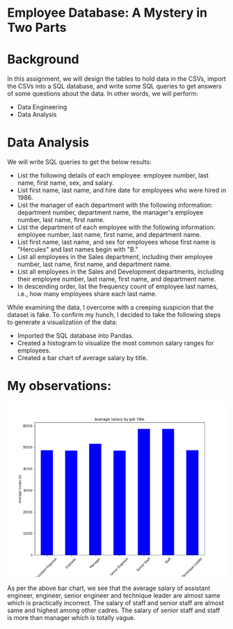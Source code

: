 # Employee Database: A Mystery in Two Parts

# Background

In this assignment, we will design the tables to hold data in the CSVs, import the CSVs into a SQL database, and write some SQL queries to get answers of some questions about the data. In other words, we will perform:

* Data Engineering
* Data Analysis

# Data Analysis

We will write SQL queries to get the below results:

* List the following details of each employee: employee number, last name, first name, sex, and salary.
* List first name, last name, and hire date for employees who were hired in 1986.
* List the manager of each department with the following information: department number, department name, the manager's employee number, last name, first name.
* List the department of each employee with the following information: employee number, last name, first name, and department name.
* List first name, last name, and sex for employees whose first name is "Hercules" and last names begin with "B."
* List all employees in the Sales department, including their employee number, last name, first name, and department name.
* List all employees in the Sales and Development departments, including their employee number, last name, first name, and department name.
* In descending order, list the frequency count of employee last names, i.e., how many employees share each last name.


While examining the data, I overcome with a creeping suspicion that the dataset is fake. To confirm my hunch, I decided to take the following steps to generate a visualization of the data:

* Imported the SQL database into Pandas.
* Created a histogram to visualize the most common salary ranges for employees.
* Created a bar chart of average salary by title.

# My observations:

![employeeSQL](Images/avg_salary_job_title.png)

As per the above bar chart, we see that the average salary of assistant engineer, engineer, senior engineer and technique leader are almost same which is practically incorrect. The salary of staff and senior staff are almost same and highest among other cadres. The salary of senior staff and staff is more than manager which is totally vague.
